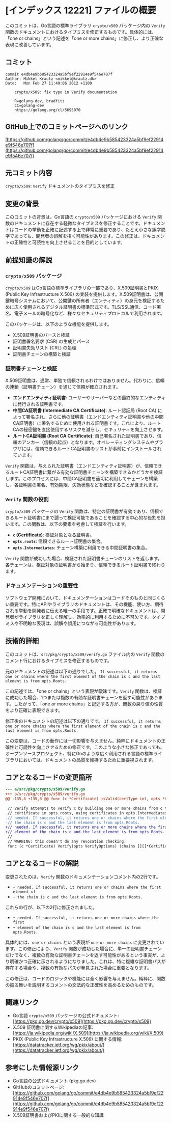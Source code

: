# [インデックス 12221] ファイルの概要

このコミットは、Go言語の標準ライブラリ `crypto/x509` パッケージ内の `Verify` 関数のドキュメントにおけるタイプミスを修正するものです。具体的には、「one or chains」という記述を「one or more chains」に修正し、より正確な表現に改善しています。

## コミット

```
commit e4db4e9b585423324a5bf9ef22914e9f546e707f
Author: Mikkel Krautz <mikkel@krautz.dk>
Date:   Mon Feb 27 11:49:06 2012 +1100

    crypto/x509: fix typo in Verify documentation
    
    R=golang-dev, bradfitz
    CC=golang-dev
    https://golang.org/cl/5695070
```

## GitHub上でのコミットページへのリンク

[https://github.com/golang/go/commit/e4db4e9b585423324a5bf9ef22914e9f546e707f](https://github.com/golang/go/commit/e4db4e9b585423324a5bf9ef22914e9f546e707f)

## 元コミット内容

`crypto/x509`: `Verify` ドキュメントのタイプミスを修正

## 変更の背景

このコミットの背景は、Go言語の `crypto/x509` パッケージにおける `Verify` 関数のドキュメントに存在する軽微なタイプミスを修正することです。ドキュメントはコードの挙動を正確に記述する上で非常に重要であり、たとえ小さな誤字脱字であっても、開発者の誤解を招く可能性があります。この修正は、ドキュメントの正確性と可読性を向上させることを目的としています。

## 前提知識の解説

### `crypto/x509` パッケージ

`crypto/x509` はGo言語の標準ライブラリの一部であり、X.509証明書とPKIX (Public Key Infrastructure X.509) の実装を提供します。X.509証明書は、公開鍵暗号システムにおいて、公開鍵の所有者（エンティティ）の身元を検証するために広く使用されるデジタル証明書の標準形式です。TLS/SSL通信、コード署名、電子メールの暗号化など、様々なセキュリティプロトコルで利用されます。

このパッケージは、以下のような機能を提供します。
*   X.509証明書のパースと検証
*   証明書署名要求 (CSR) の生成とパース
*   証明書失効リスト (CRL) の処理
*   証明書チェーンの構築と検証

### 証明書チェーンと検証

X.509証明書は、通常、単独で信頼されるわけではありません。代わりに、信頼の連鎖（証明書チェーン）を通じて信頼が確立されます。
*   **エンドエンティティ証明書**: ユーザーやサーバーなどの最終的なエンティティに発行される証明書です。
*   **中間CA証明書 (Intermediate CA Certificate)**: ルート認証局 (Root CA) によって署名され、さらに他の証明書（エンドエンティティ証明書や他の中間CA証明書）に署名するために使用される証明書です。これにより、ルートCAの秘密鍵を直接使用するリスクを減らし、セキュリティを向上させます。
*   **ルートCA証明書 (Root CA Certificate)**: 自己署名された証明書であり、信頼のアンカー（信頼の起点）となります。オペレーティングシステムやブラウザには、信頼できるルートCA証明書のリストが事前にインストールされています。

`Verify` 関数は、与えられた証明書（エンドエンティティ証明書）が、信頼できるルートCA証明書に繋がる有効な証明書チェーンを構築できるかどうかを検証します。このプロセスには、中間CA証明書を適切に利用してチェーンを構築し、各証明書の署名、有効期限、失効状態などを確認することが含まれます。

### `Verify` 関数の役割

`crypto/x509` パッケージの `Verify` 関数は、特定の証明書が有効であり、信頼できるルート証明書にまで遡って検証可能であることを確認する中心的な役割を担います。この関数は、以下の要素を考慮して検証を行います。
*   **`c` (Certificate)**: 検証対象となる証明書。
*   **`opts.roots`**: 信頼できるルート証明書の集合。
*   **`opts.Intermediates`**: チェーン構築に利用できる中間証明書の集合。

`Verify` 関数が成功した場合、検証された証明書チェーンのリストを返します。各チェーンは、検証対象の証明書から始まり、信頼できるルート証明書で終わります。

### ドキュメンテーションの重要性

ソフトウェア開発において、ドキュメンテーションはコードそのものと同じくらい重要です。特にAPIやライブラリのドキュメントは、その機能、使い方、期待される挙動を開発者に伝える唯一の手段です。正確で明確なドキュメントは、開発者がライブラリを正しく理解し、効率的に利用するために不可欠です。タイプミスや不明瞭な表現は、誤解や誤用につながる可能性があります。

## 技術的詳細

このコミットは、`src/pkg/crypto/x509/verify.go` ファイル内の `Verify` 関数のコメント行におけるタイプミスを修正するものです。

元のドキュメントの記述は以下の通りでした。
`If successful, it returns one or chains where the first element of the chain is c and the last element is from opts.Roots.`

この記述では、「one or chains」という表現が曖昧です。`Verify` 関数は、検証に成功した場合、1つまたは複数の有効な証明書チェーンを返す可能性があります。したがって、「one or more chains」と記述する方が、関数の戻り値の性質をより正確に表現できます。

修正後のドキュメントの記述は以下の通りです。
`If successful, it returns one or more chains where the first element of the chain is c and the last element is from opts.Roots.`

この変更は、コードの動作には一切影響を与えません。純粋にドキュメントの正確性と可読性を向上させるための修正です。このような小さな修正であっても、オープンソースプロジェクト、特にGoのような広く利用される言語の標準ライブラリにおいては、ドキュメントの品質を維持するために重要視されます。

## コアとなるコードの変更箇所

```diff
--- a/src/pkg/crypto/x509/verify.go
+++ b/src/pkg/crypto/x509/verify.go
@@ -135,8 +135,8 @@ func (c *Certificate) isValid(certType int, opts *VerifyOptions) error {
 
 // Verify attempts to verify c by building one or more chains from c to a
 // certificate in opts.roots, using certificates in opts.Intermediates if
-// needed. If successful, it returns one or chains where the first element of
-// the chain is c and the last element is from opts.Roots.
+// needed. If successful, it returns one or more chains where the first
+// element of the chain is c and the last element is from opts.Roots.
 //
 // WARNING: this doesn't do any revocation checking.
 func (c *Certificate) Verify(opts VerifyOptions) (chains [][]*Certificate, err error) {
```

## コアとなるコードの解説

変更されたのは、`Verify` 関数のドキュメンテーションコメント内の2行です。

*   `- needed. If successful, it returns one or chains where the first element of`
*   `- the chain is c and the last element is from opts.Roots.`

これらの行が、以下の2行に修正されました。

*   `+ needed. If successful, it returns one or more chains where the first`
*   `+ element of the chain is c and the last element is from opts.Roots.`

具体的には、`one or chains` という表現が `one or more chains` に変更されています。この修正により、`Verify` 関数が成功した場合に、単一の証明書チェーンだけでなく、複数の有効な証明書チェーンを返す可能性があるという事実が、より明確かつ正確に示されるようになりました。これは、特に複雑な証明書パスが存在する場合や、複数の有効なパスが発見された場合に重要となります。

この修正は、コードのロジックや機能には全く影響を与えません。純粋に、関数の振る舞いを説明するコメントの文法的な正確性を高めるためのものです。

## 関連リンク

*   Go言語 `crypto/x509` パッケージの公式ドキュメント: [https://pkg.go.dev/crypto/x509](https://pkg.go.dev/crypto/x509)
*   X.509 証明書に関するWikipediaの記事: [https://ja.wikipedia.org/wiki/X.509](https://ja.wikipedia.org/wiki/X.509)
*   PKIX (Public Key Infrastructure X.509) に関する情報: [https://datatracker.ietf.org/wg/pkix/about/](https://datatracker.ietf.org/wg/pkix/about/)

## 参考にした情報源リンク

*   Go言語の公式ドキュメント (pkg.go.dev)
*   GitHubのコミットページ: [https://github.com/golang/go/commit/e4db4e9b585423324a5bf9ef22914e9f546e707f](https://github.com/golang/go/commit/e4db4e9b585423324a5bf9ef22914e9f546e707f)
*   X.509証明書およびPKIに関する一般的な知識
